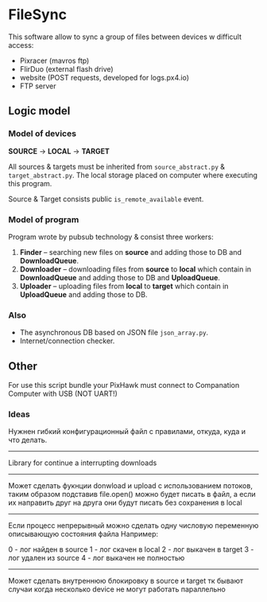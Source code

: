 # FileSync

This software allow to sync a group of files between devices w difficult access:

* Pixracer (mavros ftp)
* FlirDuo (external flash drive)
* website (POST requests, developed for logs.px4.io)
* FTP server

## Logic model

### Model of devices

**SOURCE** -> **LOCAL** -> **TARGET**

All sources & targets must be inherited from `source_abstract.py` & `target_abstract.py`.
The local storage placed on computer where executing this program.

Source & Target consists public `is_remote_available` event.

### Model of program

Program wrote by pubsub technology & consist three workers:

1. **Finder** – searching new files on **source** and adding those to DB and **DownloadQueue**.
2. **Downloader** – downloading files from **source** to **local** which contain in **DownloadQueue** and adding those to DB and **UploadQueue**.
3. **Uploader** – uploading files from **local** to **target** which contain in **UploadQueue** and adding those to DB.

### Also

* The asynchronous DB based on JSON file `json_array.py`.
* Internet/connection checker.

## Other

For use this script bundle your PixHawk must connect to Companation Computer with USB (NOT UART!)

### Ideas

Нужнен гибкий конфигурационный файл с правилами, откуда, куда и что делать.

---

Library for continue a interrupting downloads

---

Может сделать фукнции donwload и upload с использованием потоков,
таким образом подставив file.open() можно будет писать в файл,
а если их направить друг на друга они будут писать без сохранения в local

---

Если процесс непрерывный можно сделать одну числовую переменную описывающую состояния файла
Например:

0 - лог найден в source
1 - лог скачен в local
2 - лог выкачен в target
3 - лог удален из source
4 - лог выкачен не полностью

---

Может сделать внутреннюю блокировку в source и target тк бывают случаи когда несколько device не могут работать параллельно